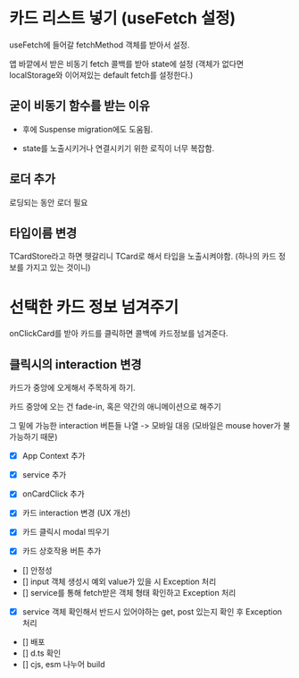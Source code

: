 # 카드 리스트 넣기 (useFetch 설정)

useFetch에 들어갈 fetchMethod 객체를 받아서 설정.

앱 바깥에서 받은 비동기 fetch 콜백를 받아 state에 설정 (객체가 없다면 localStorage와 이어져있는 default fetch를 설정한다.)

## 굳이 비동기 함수를 받는 이유

- 후에 Suspense migration에도 도움됨.

- state를 노출시키거나 연결시키기 위한 로직이 너무 복잡함.

## 로더 추가

로딩되는 동안 로더 필요

## 타입이름 변경

TCardStore라고 하면 헷갈리니 TCard로 해서 타입을 노출시켜야함. (하나의 카드 정보를 가지고 있는 것이니)

# 선택한 카드 정보 넘겨주기

onClickCard를 받아 카드를 클릭하면 콜백에 카드정보를 넘겨준다.

## 클릭시의 interaction 변경

카드가 중앙에 오게해서 주목하게 하기.

카드 중앙에 오는 건 fade-in, 혹은 약간의 애니메이션으로 해주기

그 밑에 가능한 interaction 버튼들 나열 -> 모바일 대응 (모바일은 mouse hover가 불가능하기 때문)

- [x] App Context 추가
- [x] service 추가
- [x] onCardClick 추가

- [x] 카드 interaction 변경 (UX 개선)
- [x] 카드 클릭시 modal 띄우기
- [x] 카드 상호작용 버튼 추가

- [] 안정성
- [] input 객체 생성시 예외 value가 있을 시 Exception 처리
- [] service를 통해 fetch받은 객체 형태 확인하고 Exception 처리
- [x] service 객체 확인해서 반드시 있어야하는 get, post 있는지 확인 후 Exception 처리

- [] 배포
- [] d.ts 확인
- [] cjs, esm 나누어 build
